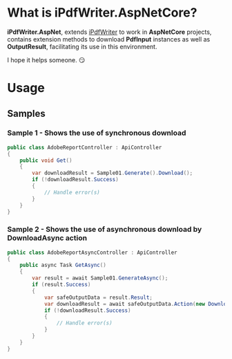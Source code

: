 # What is iPdfWriter.AspNetCore?

**iPdfWriter.AspNet**, extends [iPdfWriter] to work in **AspNetCore** projects, contains extension methods to download **PdfInput** instances as well as **OutputResult**, facilitating its use in this environment.

I hope it helps someone. :smirk:

# Usage

## Samples

### Sample 1 - Shows the use of synchronous download

```csharp
public class AdobeReportController : ApiController
{
    public void Get()
    {
        var downloadResult = Sample01.Generate().Download();
        if (!downloadResult.Success)
        {
            // Handle error(s)
        }
    }
}
```

### Sample 2 - Shows the use of asynchronous download by DownloadAsync action

```csharp   
public class AdobeReportAsyncController : ApiController
{
    public async Task GetAsync()
    {
        var result = await Sample01.GenerateAsync();
        if (result.Success)
        {
            var safeOutputData = result.Result;
            var downloadResult = await safeOutputData.Action(new DownloadAsync());
            if (!downloadResult.Success)
            {
                // Handle error(s)
            }
        }
    }
}
```

[iPdfWriter]: https://github.com/iAJTin/iPdfWriter
